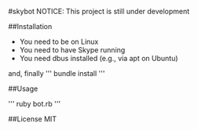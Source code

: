 #skybot
NOTICE: This project is still under development

##Installation

* You need to be on Linux
* You need to have Skype running
* You need dbus installed (e.g., via apt on Ubuntu)

and, finally
'''
bundle install
'''

##Usage

'''
ruby bot.rb
'''

##License
MIT

